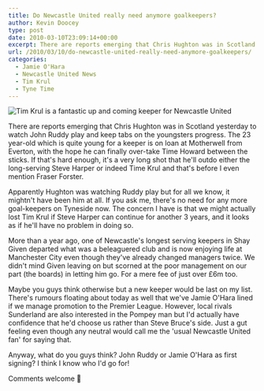 ```yaml
---
title: Do Newcastle United really need anymore goalkeepers?
author: Kevin Doocey
type: post
date: 2010-03-10T23:09:14+00:00
excerpt: There are reports emerging that Chris Hughton was in Scotland yesterday to watch John Ruddy play and keep tabs on the youngsters progress. The 23 year-old which is quite young for a keeper is on loan..
url: /2010/03/10/do-newcastle-united-really-need-anymore-goalkeepers/
categories:
  - Jamie O'Hara
  - Newcastle United News
  - Tim Krul
  - Tyne Time
---
```


![Tim Krul is a fantastic up and coming keeper for Newcastle United](https://www4.pictures.zimbio.com/gi/West+Bromwich+Albion+v+Newcastle+United+Z94tXGIyrVbm.jpg)

There are reports emerging that Chris Hughton was in Scotland yesterday to watch John Ruddy play and keep tabs on the youngsters progress. The 23 year-old which is quite young for a keeper is on loan at Motherwell from Everton, with the hope he can finally over-take Time Howard between the sticks. If that's hard enough, it's a very long shot that he'll outdo either the  long-serving Steve Harper or indeed Time Krul and that's before I even mention Fraser Forster.

Apparently Hughton was watching Ruddy play but for all we know, it mightn't have been him at all. If you ask me, there's no need for any more goal-keepers on Tyneside now. The concern I have is that we might actually lost Tim Krul if Steve Harper can continue for another 3 years, and it looks as if he'll have no problem in doing so.

More than a year ago, one of Newcastle's longest serving keepers in Shay Given departed what was a beleaguered club and is now enjoying life at Manchester City even though they've already changed managers twice. We didn't mind Given leaving on but scorned at the poor management on our part (the boards) in letting him go. For a mere fee of just over £6m too.

Maybe you guys think otherwise but a new keeper would be last on my list. There's rumours floating about today as well that we've Jamie O'Hara lined if we manage promotion to the Premier League. However, local rivals Sunderland are also interested in the Pompey man but I'd actually have confidence that he'd choose us rather than Steve Bruce's side. Just a gut feeling even though any neutral would call me the 'usual Newcastle United fan' for saying that.

Anyway, what do you guys think? John Ruddy or Jamie O'Hara as first signing? I think I know who I'd go for!

Comments welcome 🙂
